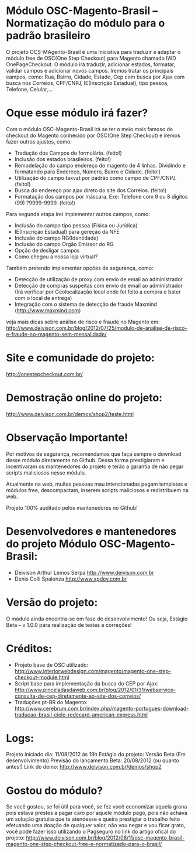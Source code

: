 Módulo OSC-Magento-Brasil – Normatização do módulo para o padrão brasileiro
=================
O projeto OCS-MAgento-Brasil é uma iniciativa para traduzir e adaptar o módulo free de OSC(One Step Checkout) para Magento chamado IWD OnePageCheckout. O módulo irá traduzir, adicionar estados, formatar, validar campos e adicionar novos campos. Iremos tratar os principais campos, como: Rua, Bairro, Cidade, Estado, Cep com busca por Ajax com busca nos Correios, CPF/CNPJ, IE(Inscrição Estadual), tipo pessoa, Telefone, Celular,…

Oque esse módulo irá fazer?
=================

Com o módulo OSC-Magento-Brasil irá se ter o meio mais famoso de checkout do Magento conhecido por OSC(One Step Checkout) e iremos fazer outros ajustes, como:

* Tradução dos Campos do formulário. (feito!)
* Inclusão dos estados brasileiros. (feito!)
* Remodelação do campo endereço do magento de 4 linhas. Dividindo e formatando para Endereço, Número, Bairro e Cidade. (feito!)
* Utilização do campo taxvat por padrão como campo de CPF/CNPJ. (feito!)
* Busca do endereço por ajax direto do site dos Correios. (feito!)
* Formatação dos campos por máscara. Exe: Telefone com 9 ou 8 dígitos (99) ?9999-9999. (feito!)

Para segunda etapa irei implementar outros campos, como:

* Inclusão do campo tipo pessoa (Física ou Jurídica)
* IE(Inscrição Estadual) para gereção da NFE
* Inclusão do campo RG(Identidade)
* Inclusão do campo Orgão Emissor do RG
* Opção de desligar campos
* Como chegou a nossa loja virtual?

Também pretendo implementar opções de segurança, como:

* Detecção de utilização de proxy com envio de email ao administrador
* Detecção de compras suspeitas com envio de email ao administrador (Irá verificar por Geolocalização local onde foi feito a compra e bater com o local de entrega)
* Integração com o sistema de detecção de fraude Maxmind (http://www.maxmind.com) 

veja mais dicas sobre análise de risco e fraude no Magento em:
http://www.deivison.com.br/blog/2012/07/25/modulo-de-analise-de-risco-e-fraude-no-magento-sem-mensalidade/

Site e comunidade do projeto:
=================
http://onestepcheckout.com.br/

Demostração online do projeto:
=================
http://www.deivison.com.br/demos/shop2/teste.html

Observação Importante!
=================
Por motivos de segurança, recomendamos que faça sempre o download desse módulo diretamente no Github. Dessa forma prestigiaram e incentivaram os mantenedores do projeto e terão a garantia de não pegar scripts maliciosos nesse módulo.

Atualmente na web, muitas pessoas mau intencionadas pegam templates e módulos free, descompactam, inserem scripts maliciosos e redistribuem na web.

Projeto 100% auditado pelos mantenedores no Github!

Desenvolvedores e mantenedores do projeto Módulo OSC-Magento-Brasil:
=================
* Deivison Arthur Lemos Serpa 
http://www.deivison.com.br
* Denis Colli Spalenza 
http://www.xpdev.com.br

Versão do projeto:
=================
O módulo ainda encontra-se em fase de desenvolvimento! Ou seja, Estágio Beta – v 1.0.0 para realização de testes e correções!

Créditos:
=================
* Projeto base de OSC utilizado: http://www.interiorwebdesign.com/magento/magento-one-step-checkout-module.html
* Script base para implementação da busca do CEP por Ajax: http://www.pinceladasdaweb.com.br/blog/2012/01/31/webservice-consulta-de-cep-diretamente-ao-site-dos-correios/
* Traduções pt-BR do Magento: http://www.cerebrum.com.br/index.php/magento-portugues-download-traducao-brasil-cielo-redecard-american-express.html

Logs:
=================
Projeto iniciado dia: 11/08/2012 ás 19h
Estágio do projeto:  Versão Beta (Em desenvolvimento)
Previsão do lançamento Beta: 20/08/2012 (ou quanto antes!)
Link do demo: http://www.deivison.com.br/demos/shop2

Gostou do módulo?
=================

Se você gostou, se foi útil para você, se fez você economizar aquela grana pois estava prestes a pagar caro por aquele módulo pago, pois não achava um solução gratuita que te atendesse e queira prestigiar o trabalho feito efetuando uma doação de qualquer valor, não vou negar e vou ficar grato, você pode fazer isso utilizando o Pagseguro no link do artigo ofical do projeto:
http://www.deivison.com.br/blog/2012/08/11/osc-magento-brasil-magento-one-step-checkout-free-e-normatizado-para-o-brasil/
